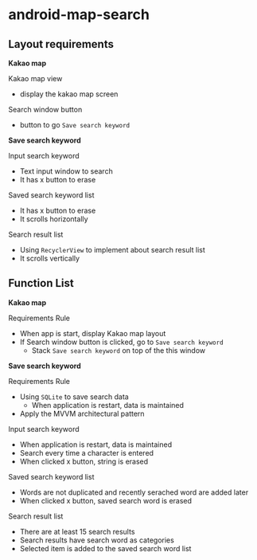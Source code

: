 # android-map-search

## Layout requirements

**Kakao map**

Kakao map view

- display the kakao map screen

Search window button

- button to go `Save search keyword`

**Save search keyword**

Input search keyword

- Text input window to search
- It has x button to erase

Saved search keyword list

- It has x button to erase
- It scrolls  horizontally

Search result list

- Using `RecyclerView` to implement about search result list
- It scrolls vertically

## Function List

**Kakao map**

Requirements Rule

- When app is start, display Kakao map layout
- If Search window button is clicked, go to `Save search keyword`
  - Stack `Save search keyword` on top of the this window

**Save search keyword**

Requirements Rule

- Using `SQLite` to save search data
  - When application is restart, data is maintained
- Apply the MVVM architectural pattern

Input search keyword

- When application is restart, data is maintained
- Search every time a character is entered
- When clicked x button, string is erased

Saved search keyword list

- Words are not duplicated and recently serached word are added later
- When clicked x button, saved search word is erased

Search result list

- There are at least 15 search results
- Search results have search word as categories
- Selected item is added to the saved search word list